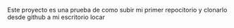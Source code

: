 Este proyecto es una prueba de como subir mi primer repocitorio y clonarlo desde github a mi escritorio locar
